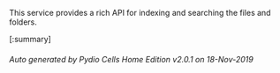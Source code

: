 






This service provides a rich API for indexing and searching the files and folders.

[:summary]

###### Auto generated by Pydio Cells Home Edition v2.0.1 on 18-Nov-2019

